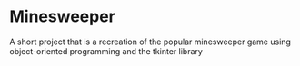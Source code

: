 # Minesweeper
A short project that is a recreation of the popular minesweeper game using object-oriented programming and the tkinter library
